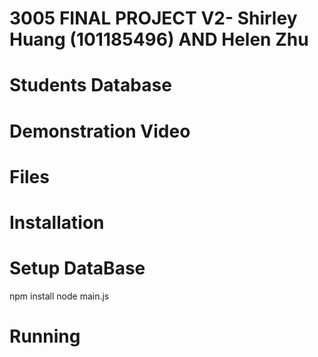 # 3005 FINAL PROJECT V2- Shirley Huang (101185496) AND Helen Zhu

# Students Database

# Demonstration Video

# Files

# Installation

# Setup DataBase
npm install
node main.js

# Running
